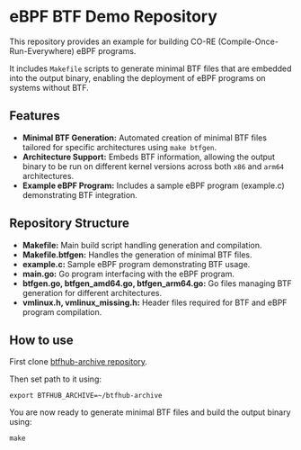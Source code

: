# eBPF BTF Demo Repository

This repository provides an example for building CO-RE (Compile-Once-Run-Everywhere) eBPF programs.

It includes `Makefile` scripts to generate minimal BTF files that are embedded into the output binary, enabling the deployment of eBPF programs on systems without BTF.

## Features

- **Minimal BTF Generation:** Automated creation of minimal BTF files tailored for specific architectures using `make btfgen`.
- **Architecture Support:** Embeds BTF information, allowing the output binary to be run on different kernel versions across both `x86` and `arm64` architectures.
- **Example eBPF Program:** Includes a sample eBPF program (example.c) demonstrating BTF integration.

## Repository Structure

- **Makefile:** Main build script handling generation and compilation.
- **Makefile.btfgen:** Handles the generation of minimal BTF files.
- **example.c:** Sample eBPF program demonstrating BTF usage.
- **main.go:** Go program interfacing with the eBPF program.
- **btfgen.go, btfgen_amd64.go, btfgen_arm64.go:** Go files managing BTF generation for different architectures.
- **vmlinux.h, vmlinux_missing.h:** Header files required for BTF and eBPF program compilation.

## How to use

First clone [btfhub-archive repository](https://github.com/aquasecurity/btfhub-archive).

Then set path to it using:
```
export BTFHUB_ARCHIVE=~/btfhub-archive
```

You are now ready to generate minimal BTF files and build the output binary using:
```
make
```
